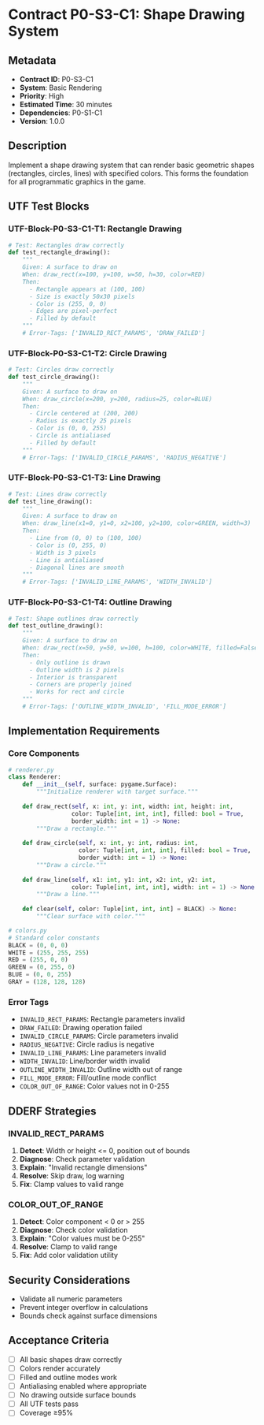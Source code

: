 # Contract P0-S3-C1: Shape Drawing System

## Metadata
- **Contract ID**: P0-S3-C1
- **System**: Basic Rendering
- **Priority**: High
- **Estimated Time**: 30 minutes
- **Dependencies**: P0-S1-C1
- **Version**: 1.0.0

## Description
Implement a shape drawing system that can render basic geometric shapes (rectangles, circles, lines) with specified colors. This forms the foundation for all programmatic graphics in the game.

## UTF Test Blocks

### UTF-Block-P0-S3-C1-T1: Rectangle Drawing
```python
# Test: Rectangles draw correctly
def test_rectangle_drawing():
    """
    Given: A surface to draw on
    When: draw_rect(x=100, y=100, w=50, h=30, color=RED)
    Then:
      - Rectangle appears at (100, 100)
      - Size is exactly 50x30 pixels
      - Color is (255, 0, 0)
      - Edges are pixel-perfect
      - Filled by default
    """
    # Error-Tags: ['INVALID_RECT_PARAMS', 'DRAW_FAILED']
```

### UTF-Block-P0-S3-C1-T2: Circle Drawing
```python
# Test: Circles draw correctly
def test_circle_drawing():
    """
    Given: A surface to draw on
    When: draw_circle(x=200, y=200, radius=25, color=BLUE)
    Then:
      - Circle centered at (200, 200)
      - Radius is exactly 25 pixels
      - Color is (0, 0, 255)
      - Circle is antialiased
      - Filled by default
    """
    # Error-Tags: ['INVALID_CIRCLE_PARAMS', 'RADIUS_NEGATIVE']
```

### UTF-Block-P0-S3-C1-T3: Line Drawing
```python
# Test: Lines draw correctly
def test_line_drawing():
    """
    Given: A surface to draw on
    When: draw_line(x1=0, y1=0, x2=100, y2=100, color=GREEN, width=3)
    Then:
      - Line from (0, 0) to (100, 100)
      - Color is (0, 255, 0)
      - Width is 3 pixels
      - Line is antialiased
      - Diagonal lines are smooth
    """
    # Error-Tags: ['INVALID_LINE_PARAMS', 'WIDTH_INVALID']
```

### UTF-Block-P0-S3-C1-T4: Outline Drawing
```python
# Test: Shape outlines draw correctly
def test_outline_drawing():
    """
    Given: A surface to draw on
    When: draw_rect(x=50, y=50, w=100, h=100, color=WHITE, filled=False, width=2)
    Then:
      - Only outline is drawn
      - Outline width is 2 pixels
      - Interior is transparent
      - Corners are properly joined
      - Works for rect and circle
    """
    # Error-Tags: ['OUTLINE_WIDTH_INVALID', 'FILL_MODE_ERROR']
```

## Implementation Requirements

### Core Components
```python
# renderer.py
class Renderer:
    def __init__(self, surface: pygame.Surface):
        """Initialize renderer with target surface."""
        
    def draw_rect(self, x: int, y: int, width: int, height: int, 
                  color: Tuple[int, int, int], filled: bool = True,
                  border_width: int = 1) -> None:
        """Draw a rectangle."""
        
    def draw_circle(self, x: int, y: int, radius: int,
                    color: Tuple[int, int, int], filled: bool = True,
                    border_width: int = 1) -> None:
        """Draw a circle."""
        
    def draw_line(self, x1: int, y1: int, x2: int, y2: int,
                  color: Tuple[int, int, int], width: int = 1) -> None:
        """Draw a line."""
        
    def clear(self, color: Tuple[int, int, int] = BLACK) -> None:
        """Clear surface with color."""

# colors.py
# Standard color constants
BLACK = (0, 0, 0)
WHITE = (255, 255, 255)
RED = (255, 0, 0)
GREEN = (0, 255, 0)
BLUE = (0, 0, 255)
GRAY = (128, 128, 128)
```

### Error Tags
- `INVALID_RECT_PARAMS`: Rectangle parameters invalid
- `DRAW_FAILED`: Drawing operation failed
- `INVALID_CIRCLE_PARAMS`: Circle parameters invalid
- `RADIUS_NEGATIVE`: Circle radius is negative
- `INVALID_LINE_PARAMS`: Line parameters invalid
- `WIDTH_INVALID`: Line/border width invalid
- `OUTLINE_WIDTH_INVALID`: Outline width out of range
- `FILL_MODE_ERROR`: Fill/outline mode conflict
- `COLOR_OUT_OF_RANGE`: Color values not in 0-255

## DDERF Strategies

### INVALID_RECT_PARAMS
1. **Detect**: Width or height <= 0, position out of bounds
2. **Diagnose**: Check parameter validation
3. **Explain**: "Invalid rectangle dimensions"
4. **Resolve**: Skip draw, log warning
5. **Fix**: Clamp values to valid range

### COLOR_OUT_OF_RANGE
1. **Detect**: Color component < 0 or > 255
2. **Diagnose**: Check color validation
3. **Explain**: "Color values must be 0-255"
4. **Resolve**: Clamp to valid range
5. **Fix**: Add color validation utility

## Security Considerations
- Validate all numeric parameters
- Prevent integer overflow in calculations
- Bounds check against surface dimensions

## Acceptance Criteria
- [ ] All basic shapes draw correctly
- [ ] Colors render accurately
- [ ] Filled and outline modes work
- [ ] Antialiasing enabled where appropriate
- [ ] No drawing outside surface bounds
- [ ] All UTF tests pass
- [ ] Coverage ≥95%